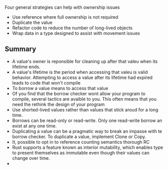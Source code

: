 Four general strategies can help with ownership issues

- Use reference where full ownership is not required
- Duplicate the value
- Refactor code to reduce the number of long-lived objects
- Wrap data in a type designed to assist with movement issues


## Summary

- A value's owner is reponsible for cleaning up after that valeu when its lifetime ends.
- A value's lifetime is the period when accessing that valeu is valid behavior. Attempting to access a value after its lifetime had expired leads to code that won't compile
- To borrow a value means to access that value
- Of you find that the borrow checker wont allow your program to compile, several tactics are avaible to you. This often means that you need the rethink the design of your program
- Use shorted-lived values rather than values that stick aroud for a long time.
- Borrows can be read-only or read-write. Only one read-write borrow an exist at any one time.
- Duplicating a value can be a pragmatic  way to break an impasse with te borrow checker. To duplicate a value, implement Clone or Copy.
- It, possible to opt in to reference counting semantics thorough RC<T>
- Rust supports a feature known as interior mutability, which enables type to present themselves as immutable even though their values can change over time.
- 
